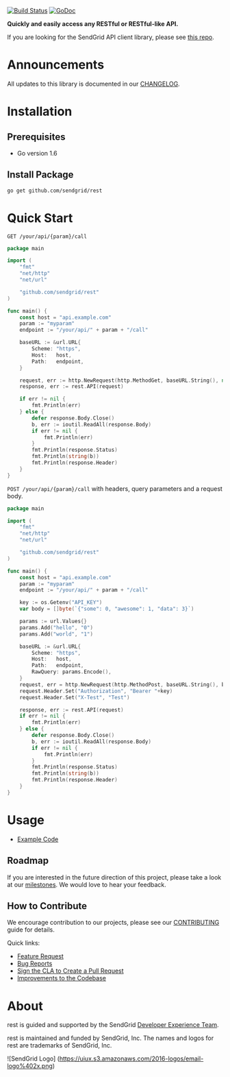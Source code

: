 [![Build Status](https://travis-ci.org/sendgrid/rest.svg?branch=master)](https://travis-ci.org/sendgrid/rest) [![GoDoc](https://godoc.org/github.com/sendgrid/rest?status.png)](http://godoc.org/github.com/sendgrid/rest)

**Quickly and easily access any RESTful or RESTful-like API.**

If you are looking for the SendGrid API client library, please see [this repo](https://github.com/sendgrid/sendgrid-go).

# Announcements

All updates to this library is documented in our [CHANGELOG](https://github.com/sendgrid/rest/blob/master/CHANGELOG.md).

# Installation

## Prerequisites

- Go version 1.6

## Install Package

```bash
go get github.com/sendgrid/rest
```

# Quick Start

`GET /your/api/{param}/call`

```go
package main

import (
	"fmt"
	"net/http"
	"net/url"

	"github.com/sendgrid/rest"
)

func main() {
	const host = "api.example.com"
	param := "myparam"
	endpoint := "/your/api/" + param + "/call"

	baseURL := &url.URL{
		Scheme: "https",
		Host:   host,
		Path:   endpoint,
	}

	request, err := http.NewRequest(http.MethodGet, baseURL.String(), nil)
	response, err := rest.API(request)

	if err != nil {
		fmt.Println(err)
	} else {
		defer response.Body.Close()
		b, err := ioutil.ReadAll(response.Body)
		if err != nil {
			fmt.Println(err)
		}
		fmt.Println(response.Status)
		fmt.Println(string(b))
		fmt.Println(response.Header)
	}
}
```

`POST /your/api/{param}/call` with headers, query parameters and a request body.

```go
package main

import (
	"fmt"
	"net/http"
	"net/url"

	"github.com/sendgrid/rest"
)

func main() {
	const host = "api.example.com"
	param := "myparam"
	endpoint := "/your/api/" + param + "/call"

	key := os.Getenv("API_KEY")
	var body = []byte(`{"some": 0, "awesome": 1, "data": 3}`)

	params := url.Values{}
	params.Add("hello", "0")
	params.Add("world", "1")

	baseURL := &url.URL{
		Scheme: "https",
		Host:   host,
		Path:   endpoint,
		RawQuery: params.Encode(),
	}
	request, err = http.NewRequest(http.MethodPost, baseURL.String(), bytes.NewReader(body))
	request.Header.Set("Authorization", "Bearer "+key)
	request.Header.Set("X-Test", "Test")

	response, err := rest.API(request)
	if err != nil {
		fmt.Println(err)
	} else {
		defer response.Body.Close()
		b, err := ioutil.ReadAll(response.Body)
		if err != nil {
			fmt.Println(err)
		}
		fmt.Println(response.Status)
		fmt.Println(string(b))
		fmt.Println(response.Header)
	}
}
```

# Usage

- [Example Code](https://github.com/sendgrid/rest/tree/master/examples)

## Roadmap

If you are interested in the future direction of this project, please take a look at our [milestones](https://github.com/sendgrid/rest/milestones). We would love to hear your feedback.

## How to Contribute

We encourage contribution to our projects, please see our [CONTRIBUTING](https://github.com/sendgrid/rest/blob/master/CONTRIBUTING.md) guide for details.

Quick links:

- [Feature Request](https://github.com/sendgrid/rest/blob/master/CONTRIBUTING.md#feature_request)
- [Bug Reports](https://github.com/sendgrid/rest/blob/master/CONTRIBUTING.md#submit_a_bug_report)
- [Sign the CLA to Create a Pull Request](https://github.com/sendgrid/rest/blob/master/CONTRIBUTING.md#cla)
- [Improvements to the Codebase](https://github.com/sendgrid/rest/blob/master/CONTRIBUTING.md#improvements_to_the_codebase)

# About

rest is guided and supported by the SendGrid [Developer Experience Team](mailto:dx@sendgrid.com).

rest is maintained and funded by SendGrid, Inc. The names and logos for rest are trademarks of SendGrid, Inc.

![SendGrid Logo]
(https://uiux.s3.amazonaws.com/2016-logos/email-logo%402x.png)
